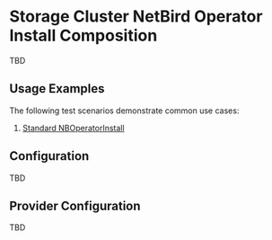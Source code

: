 # Storage Cluster NetBird Operator Install Composition

TBD

## Usage Examples

The following test scenarios demonstrate common use cases:

1. [Standard NBOperatorInstall](test/scenarios/standard/claim.yaml)

## Configuration

TBD

## Provider Configuration

TBD
